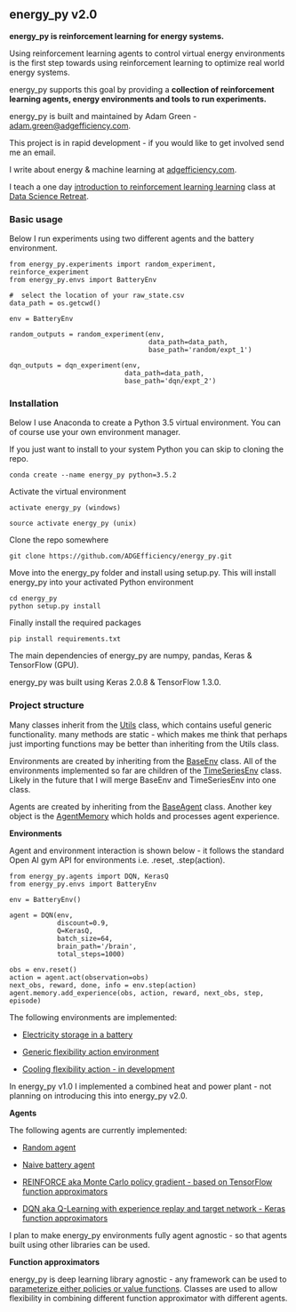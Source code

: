 ## energy_py v2.0

**energy_py is reinforcement learning for energy systems.**

Using reinforcement learning agents to control virtual energy environments is the first step towards using reinforcement learning to optimize real world energy systems.

energy_py supports this goal by providing a **collection of reinforcement learning agents, energy environments and tools to run experiments.**

energy_py is built and maintained by Adam Green - [adam.green@adgefficiency.com](adam.green@adgefficiency.com).  

This project is in rapid development - if you would like to get involved send
me an email.

I write about energy & machine learning at [adgefficiency.com](http://adgefficiency.com/).  

I teach a one day [introduction to reinforcement learning learning](https://github.com/ADGEfficiency/DSR_RL) class at [Data Science Retreat](https://www.datascienceretreat.com/).

### Basic usage
Below I run experiments using two different agents and the battery
environment.

```
from energy_py.experiments import random_experiment, reinforce_experiment
from energy_py.envs import BatteryEnv

#  select the location of your raw_state.csv
data_path = os.getcwd()

env = BatteryEnv

random_outputs = random_experiment(env, 
                                   data_path=data_path,
                                   base_path='random/expt_1')

dqn_outputs = dqn_experiment(env,
                             data_path=data_path,
                             base_path='dqn/expt_2')
```

### Installation
Below I use Anaconda to create a Python 3.5 virtual environment.  You can of course use your own environment manager.

If you just want to install to your system Python you can skip to cloning the repo.  
```
conda create --name energy_py python=3.5.2
```
Activate the virtual environment
```
activate energy_py (windows)

source activate energy_py (unix)
```
Clone the repo somewhere
```
git clone https://github.com/ADGEfficiency/energy_py.git
```
Move into the energy_py folder and install using setup.py.  This will install energy_py into your activated Python environment
```
cd energy_py
python setup.py install
```
Finally install the required packages
```
pip install requirements.txt
```
The main dependencies of energy_py are numpy, pandas, Keras & TensorFlow (GPU).  

energy_py was built using Keras 2.0.8 & TensorFlow 1.3.0.  

### Project structure

Many classes inherit from the [Utils](https://github.com/ADGEfficiency/energy_py/blob/master/energy_py/scripts/utils.py) class, which contains useful generic functionality.  many methods are static - which makes me think that perhaps just importing functions may
be better than inheriting from the Utils class.  

Environments are created by inheriting from the [BaseEnv](https://github.com/ADGEfficiency/energy_py/blob/master/energy_py/envs/env_core.py) class.  All of the environments implemented so far are children of the [TimeSeriesEnv](https://github.com/ADGEfficiency/energy_py/blob/master/energy_py/envs/env_ts.py) class.  Likely in the future that I will merge BaseEnv and TimeSeriesEnv into one class.  

Agents are created by inheriting from the [BaseAgent](https://github.com/ADGEfficiency/energy_py/blob/master/energy_py/agents/agent_core.py) class.  Another key object is the [AgentMemory](https://github.com/ADGEfficiency/energy_py/blob/master/energy_py/agents/memory.py) which holds and processes agent experience.  

**Environments**

Agent and environment interaction is shown below - it follows the standard
Open AI gym API for environments i.e. .reset, .step(action).

```
from energy_py.agents import DQN, KerasQ
from energy_py.envs import BatteryEnv

env = BatteryEnv()

agent = DQN(env,
            discount=0.9,
            Q=KerasQ,          
            batch_size=64,
            brain_path='/brain',
            total_steps=1000)

obs = env.reset()
action = agent.act(observation=obs)
next_obs, reward, done, info = env.step(action)
agent.memory.add_experience(obs, action, reward, next_obs, step, episode)

```
The following environments are implemented:

- [Electricity storage in a battery](https://github.com/ADGEfficiency/energy_py/tree/master/energy_py/envs/battery)

- [Generic flexibility action environment](https://github.com/ADGEfficiency/energy_py/tree/master/energy_py/envs/flex)

- [Cooling flexibility action - in development](https://github.com/ADGEfficiency/energy_py/tree/master/energy_py/envs/precool) 

In energy_py v1.0 I implemented a combined heat and power plant - not planning
on introducing this into energy_py v2.0.

**Agents**

The following agents are currently implemented:

- [Random agent](https://github.com/ADGEfficiency/energy_py/blob/master/energy_py/agents/random_agent.py)

- [Naive battery agent](https://github.com/ADGEfficiency/energy_py/blob/master/energy_py/agents/naive/naive_battery.py)

- [REINFORCE aka Monte Carlo policy gradient - based on TensorFlow function approximators](https://github.com/ADGEfficiency/energy_py/blob/master/energy_py/agents/policy_based/reinforce.py)

- [DQN aka Q-Learning with experience replay and target network - Keras function approximators](https://github.com/ADGEfficiency/energy_py/blob/master/energy_py/agents/Q_learning/DQN.py)

I plan to make energy_py environments fully agent agnostic - so that agents built using other libraries can be used.  

**Function approximators**

energy_py is deep learning library agnostic - any framework can be used to [parameterize either policies or value functions](https://github.com/ADGEfficiency/energy_py/tree/master/energy_py/agents/function_approximators).  Classes are used to allow flexibility in combining different function approximator with different agents.


